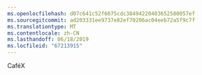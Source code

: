 ```yaml
---
ms.openlocfilehash: d07c641c52f6075cdc38494220403652580057ef
ms.sourcegitcommit: ad203331ee9737e82ef70206ac04eeb72a5f9c7f
ms.translationtype: MT
ms.contentlocale: zh-CN
ms.lasthandoff: 06/18/2019
ms.locfileid: "67213915"
---
```

CaféX
